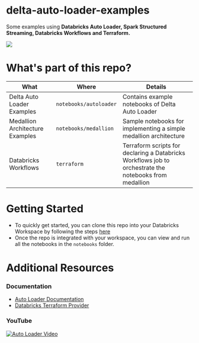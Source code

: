 # delta-auto-loader-examples
Some examples using **Databricks Auto Loader, Spark Structured Streaming, Databricks Workflows and Terraform.**

<img src="https://res.cloudinary.com/hevo/images/f_auto,q_auto/v1636944359/hevo-learn/Databricks-Autoloader-Streaming-and-Batch-Loads/Databricks-Autoloader-Streaming-and-Batch-Loads.png?_i=AA" />

# What's part of this repo?

| What                            | Where                | Details                                                                                                |
|---------------------------------|----------------------|--------------------------------------------------------------------------------------------------------|
| Delta Auto Loader Examples      | `notebooks/autoloader` | Contains example notebooks of Delta Auto Loader                                                        |
| Medallion Architecture Examples | `notebooks/medallion`  | Sample notebooks for implementing a simple medallion architecture                                      |
| Databricks Workflows            | `terraform`            | Terraform scripts for declaring a Databricks Workflows job to orchestrate the notebooks from medallion |


# Getting Started

* To quickly get started, you can clone this repo into your Databricks Workspace by following the steps [here](https://docs.databricks.com/repos/set-up-git-integration.html)
* Once the repo is integrated with your workspace, you can view and run all the notebooks in the `notebooks` folder.

# Additional Resources

### Documentation

* [Auto Loader Documentation](https://docs.databricks.com/ingestion/auto-loader/index.html)
* [Databricks Terraform Provider](https://registry.terraform.io/providers/databrickslabs/databricks/latest/docs)

### YouTube

[![Auto Loader Video](https://img.youtube.com/vi/8a38Fv9cpd8/0.jpg)](https://www.youtube.com/watch?v=8a38Fv9cpd8)
